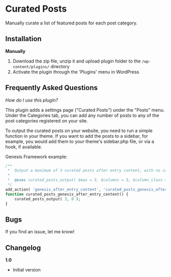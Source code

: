# Curated Posts

Manually curate a list of featured posts for each post category.

## Installation ##

__Manually__

1. Download the zip file, unzip it and upload plugin folder to the `/wp-content/plugins/` directory
2. Activate the plugin through the 'Plugins' menu in WordPress

## Frequently Asked Questions ##

*How do I use this plugin?*

This plugin adds a settings page ("Curated Posts") under the "Posts" menu. Under the Categories tab, you can add any number of posts to any of the post categories registered on your site.

To output the curated posts on your website, you need to run a simple function in your theme. If you want to add the posts to a sidebar, for example, you would add them to your theme's sidebar.php file, or via a hook, if available.

Genesis Framework example:

```php
/**
 *	Output a maximum of 3 curated posts after entry content, with no columns (Genesis)
 *
 *	@uses curated_posts_output( $max = 3, $columns = 3, $column_class = 'one-third', $first_class = 'first' )
 */
add_action( 'genesis_after_entry_content', 'curated_posts_genesis_after_entry_content' );
function curated_posts_genesis_after_entry_content() {
	curated_posts_output( 3, 0 );
}
```

## Bugs ##
If you find an issue, let me know!

## Changelog ##

__1.0__
* Initial version